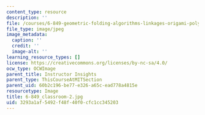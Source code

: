 ```yaml
---
content_type: resource
description: ''
file: /courses/6-849-geometric-folding-algorithms-linkages-origami-polyhedra-fall-2012/3293a1af5492f48f40f0cfc1cc345203_6-849_classroom-2.jpg
file_type: image/jpeg
image_metadata:
  caption: ''
  credit: ''
  image-alt: ''
learning_resource_types: []
license: https://creativecommons.org/licenses/by-nc-sa/4.0/
ocw_type: OCWImage
parent_title: Instructor Insights
parent_type: ThisCourseAtMITSection
parent_uid: 60b2c196-be77-e326-a65c-ead778a4815e
resourcetype: Image
title: 6-849_classroom-2.jpg
uid: 3293a1af-5492-f48f-40f0-cfc1cc345203
---
```

